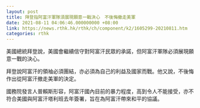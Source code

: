 ```yaml
---
layout: post
title: 拜登指阿富汗軍隊須展現願意一戰決心　不後悔撤走美軍
date: 2021-08-11 04:06:46.000000000 +08:00
link: https://news.rthk.hk/rthk/ch/component/k2/1605299-20210811.htm
categories: rthk
---
```


美國總統拜登說，美國會繼續信守對阿富汗民眾的承諾，但阿富汗軍隊必須展現願意一戰的決心。

拜登說阿富汗的領袖必須團結，亦必須為自己的利益及國家而戰。他又說，不後悔作出從阿富汗撤走美軍的決定。

國務院發言人普賴斯形容，阿富汗國內目前的暴力程度，高到令人不能接受，亦不符合美國與阿富汗塔利班去年簽署，旨在為阿富汗帶來和平的協議。
